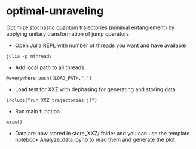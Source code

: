 # optimal-unraveling
Optimize stochastic quantum trajectories (minimal entanglement) by applying unitary transformation of jump operators

* Open Julia REPL with number of threads you want and have available
```
julia -p nthreads
```
* Add local path to all threads
```
@everywhere push!(LOAD_PATH,".")
```
* Load test for XXZ with dephasing for generating and storing data
```
include("run_XXZ_trajectories.jl")
```
* Run main function
```
main()
```
* Data are now stored in store_XXZ/ folder and you can use the template notebook Analyze_data.ipynb to read them and generate the plot.
